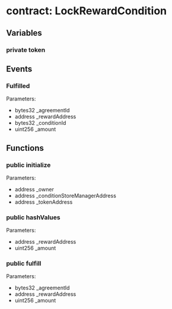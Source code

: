 
# contract: LockRewardCondition


## Variables

### private token

## Events

### Fulfilled
Parameters:
* bytes32 _agreementId
* address _rewardAddress
* bytes32 _conditionId
* uint256 _amount

## Functions

### public initialize
Parameters:
* address _owner
* address _conditionStoreManagerAddress
* address _tokenAddress

### public hashValues
Parameters:
* address _rewardAddress
* uint256 _amount

### public fulfill
Parameters:
* bytes32 _agreementId
* address _rewardAddress
* uint256 _amount
